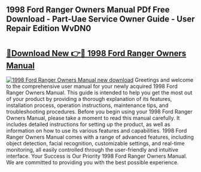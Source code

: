 ## 1998 Ford Ranger Owners Manual PDf Free Download - Part-Uae Service Owner Guide - User Repair Edition WvDN0

# <h2><a href="http://bc44602.oget.top/?id=1998+Ford+Ranger+Owners+Manual">🔗Download New 👉🔴 1998 Ford Ranger Owners Manual</a></h2>

[![1998 Ford Ranger Owners Manual new download](https://i.imgur.com/5g1atiW.png)](http://bc44602.oget.top/?id=1998+Ford+Ranger+Owners+Manual)
Greetings and welcome to the comprehensive user manual for your newly acquired 1998 Ford Ranger Owners Manual. This guide is intended to help you get the most out of your product by providing a thorough explanation of its features, installation process, operation instructions, maintenance tips, and troubleshooting procedures. Before you begin using your 1998 Ford Ranger Owners Manual, please take a moment to read this manual carefully. It includes detailed instructions for setting up the product, as well as information on how to use its various features and capabilities. 1998 Ford Ranger Owners Manual comes with a range of advanced features, including object detection, facial recognition, customizable settings, and real-time monitoring, all easily controlled through the user-friendly and intuitive interface. Your Success is Our Priority 1998 Ford Ranger Owners Manual. We are committed to providing you with the best possible experience.

